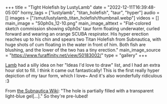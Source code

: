 +++
title = "Tight Holefish by LustyLamb"
date = "2022-12-11T16:39:48-05:00"
horny_tags = ["lustylamb", "titan_holefish", "taur", "hyper"]
audio = []
images = ["/smut/lustylamb_titan_holefish/thumbnail.webp"]
videos = []
main_image = "S0ph0s_12-10.png"
main_image_alttext = "Flat-colored sketch commission showing s0ph0s' taur form floating underwater, curled forward and wearing an orange SCUBA respirator.  His hyper erection reaches up to his chin and spears two Titan Holefish from Subnautica, with huge shots of cum floating in the water in front of him.  Both fish are blushing, and the lower of the two has a tiny erection."
main_image_source = "https://www.furaffinity.net/view/50183002/"
type = "gallery"
+++

[Lamb](https://www.furaffinity.net/user/lustylamb) had a silly idea on her "Ideas I'd love to draw" list, and I had an extra hour slot to fill.<!-- more --> I think it came out fantastically!  This is the first really hyper depiction of my taur form, which I love~  And it's also wonderfully ridiculous :3

From [the Subnautica Wiki](https://subnautica.fandom.com/wiki/Titan_Holefish): "The hole is partially filled with a transparent light-blue gel[...]."  So they're pre-lubed!
